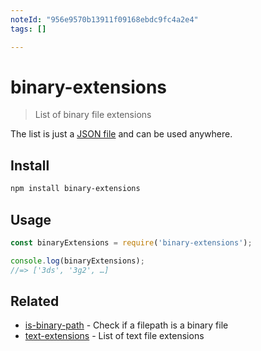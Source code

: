 ```yaml
---
noteId: "956e9570b13911f09168ebdc9fc4a2e4"
tags: []

---
```


# binary-extensions

> List of binary file extensions

The list is just a [JSON file](binary-extensions.json) and can be used anywhere.

## Install

```sh
npm install binary-extensions
```

## Usage

```js
const binaryExtensions = require('binary-extensions');

console.log(binaryExtensions);
//=> ['3ds', '3g2', …]
```

## Related

- [is-binary-path](https://github.com/sindresorhus/is-binary-path) - Check if a filepath is a binary file
- [text-extensions](https://github.com/sindresorhus/text-extensions) - List of text file extensions
